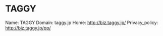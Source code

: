 
# TAGGY

Name: TAGGY
Domain: taggy.jp
Home: http://biz.taggy.jp/
Privacy_policy: http://biz.taggy.jp/pp/
